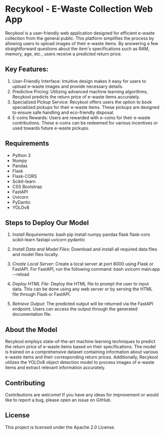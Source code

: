 # Recykool - E-Waste Collection Web App

Recykool is a user-friendly web application designed for efficient e-waste collection from the general public. This platform simplifies the process by allowing users to upload images of their e-waste items. By answering a few straightforward questions about the item's specifications such as RAM, memory, age, etc., users receive a predicted return price.

## Key Features:
1. User-Friendly Interface: Intuitive design makes it easy for users to upload e-waste images and provide necessary details.
2. Predictive Pricing: Utilizing advanced machine learning algorithms, Recykool predicts the return price of e-waste items accurately.
3. Specialized Pickup Service: Recykool offers users the option to book specialized pickups for their e-waste items. These pickups are designed to ensure safe handling and eco-friendly disposal.
4. E-coins Rewards: Users are rewarded with e-coins for their e-waste contributions. These e-coins can be redeemed for various incentives or used towards future e-waste pickups.

## Requirements
- Python 3
- Numpy
- Pandas
- Flask
- Flask-CORS
- Scikit-learn
- CSS Bootstrap
- FastAPI
- Uvicorn
- PyDantic
- YOLOv8

## Steps to Deploy Our Model

1. *Install Requirements:*
    bash
    pip install numpy pandas flask flask-cors scikit-learn fastapi uvicorn pydantic
    

2. *Install Data and Model Files:*
    Download and install all required data files and model files locally.

3. *Create Local Server:*
    Create a local server at port 8000 using Flask or FastAPI. For FastAPI, run the following command:
    bash
    uvicorn main:app --reload
    

4. *Deploy HTML File:*
    Deploy the HTML file to prompt the user to input data. This can be done using any web server or by serving the HTML file through Flask or FastAPI.

5. *Retrieve Output:*
    The predicted output will be returned via the FastAPI endpoint. Users can access the output through the generated documentation file.

## About the Model
Recykool employs state-of-the-art machine learning techniques to predict the return price of e-waste items based on their specifications. The model is trained on a comprehensive dataset containing information about various e-waste items and their corresponding return prices. Additionally, Recykool utilizes the YOLOv8 object detection model to process images of e-waste items and extract relevant information accurately.

## Contributing
Contributions are welcome! If you have any ideas for improvement or would like to report a bug, please open an issue on GitHub.

## License
This project is licensed under the Apache 2.0 License.
